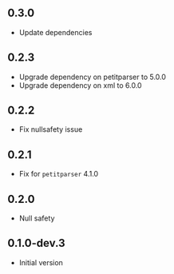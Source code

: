 ## 0.3.0
- Update dependencies

## 0.2.3

- Upgrade dependency on petitparser to 5.0.0
- Upgrade dependency on xml to 6.0.0

## 0.2.2

- Fix nullsafety issue

## 0.2.1

- Fix for `petitparser` 4.1.0

## 0.2.0

- Null safety

## 0.1.0-dev.3

- Initial version
